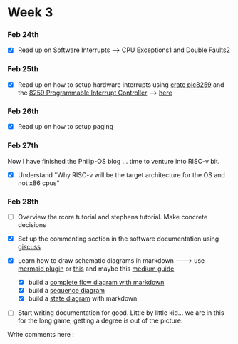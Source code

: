 # Week 3

### Feb 24th
- [x] Read up on Software Interrupts -->  CPU Exceptions[1](https://os.phil-opp.com/cpu-exceptions/) and Double Faults[2](https://os.phil-opp.com/double-fault-exceptions/)

### Feb 25th
- [x] Read up on how to setup hardware interrupts using [crate pic8259](https://crates.io/crates/pic8259) and the [8259 Programmable Interrupt Controller](https://wiki.osdev.org/8259_PIC) --> [here](https://os.phil-opp.com/hardware-interrupts/)

### Feb 26th
- [x] Read up on how to setup paging


### Feb 27th
Now I have finished the Philip-OS blog ... time to venture into RISC-v bit.
- [x] Understand "Why RISC-v will be the target architecture for the OS and not x86 cpus"

### Feb 28th
- [ ] Overview the rcore tutorial and stephens tutorial. Make concrete decisions
- [x] Set up the commenting section in the software documentation using [giscuss](https://giscus.app/)
- [x] Learn how to draw schematic diagrams in markdown ---> use [mermaid plugin](https://mermaid.js.org/syntax/flowchart.html) or [this](https://support.typora.io/Draw-Diagrams-With-Markdown/) and maybe this [medium guide](https://medium.com/technical-writing-is-easy/diagrams-in-documentation-markdown-guide-4e78419e8d2f)
  - [x] build a [complete flow diagram with markdown](https://mermaid.js.org/syntax/flowchart.html)
  - [x] build a [sequence diagram](https://mermaid.js.org/syntax/sequenceDiagram.html)
  - [x] build a [state diagram](https://mermaid.js.org/syntax/stateDiagram.html) with markdown  
- [ ] Start writing documentation for good. Little by little kid... we are in this for the long game, getting a degree is out of the picture.


<!-- comment section -->
<script src="https://giscus.app/client.js"
        data-repo="kiarie404/CSC-416-4TH"
        data-repo-id="R_kgDOI8MqRg"
        data-category="Comments_for_development_journal_book"
        data-category-id="DIC_kwDOI8MqRs4CUjea"
        data-mapping="pathname"
        data-strict="1"
        data-reactions-enabled="1"
        data-emit-metadata="0"
        data-input-position="bottom"
        data-theme="preferred_color_scheme"
        data-lang="en"
        crossorigin="anonymous"
        async>
</script>
<section class="giscus">
	Write comments here :  
</section>



